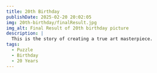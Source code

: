 ```yaml
---
title: 20th Birthday
publishDate: 2025-02-20 20:02:05
img: 20th-birthday/finalResult.jpg
img_alt: Final Result of 20th birthday picture
description: |
  This is the story of creating a true art masterpiece.
tags:
  - Puzzle
  - Birthday
  - 20 Years
---
```


